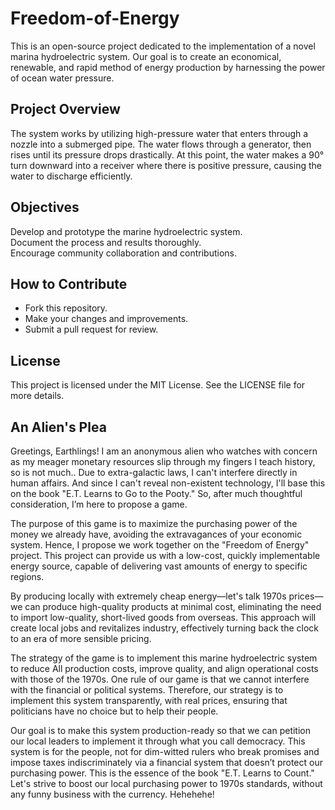 # Freedom-of-Energy
This is an open-source project dedicated to the implementation of a novel marina hydroelectric system. 
Our goal is to create an economical, renewable, and rapid method of energy production by harnessing the power of ocean water pressure.
## Project Overview                                                                                                          
The system works by utilizing high-pressure water that enters through a nozzle into a submerged pipe. The water flows through a generator, then rises until its pressure drops drastically. At this point, the water makes a 90° turn downward into a receiver where there is positive pressure, causing the water to discharge efficiently.
## Objectives                                                                                                                 
Develop and prototype the marine hydroelectric system.                                                                           
Document the process and results thoroughly.                                                                                     
Encourage community collaboration and contributions.
## How to Contribute                                                                                                            
- Fork this repository.
- Make your changes and improvements.
- Submit a pull request for review.
## License                                                                                                                       
This project is licensed under the MIT License. See the LICENSE file for more details.
## An Alien's Plea
Greetings, Earthlings! I am an anonymous alien who watches with concern as my meager monetary resources slip through my fingers I teach history, so is not much.. Due to extra-galactic laws, I can't interfere directly in human affairs. And since I can't reveal non-existent technology, I'll base this on the book "E.T. Learns to Go to the Pooty." So, after much thoughtful consideration, I’m here to propose a game.

The purpose of this game is to maximize the purchasing power of the money we already have, avoiding the extravagances of your economic system. Hence, I propose we work together on the "Freedom of Energy" project. This project can provide us with a low-cost, quickly implementable energy source, capable of delivering vast amounts of energy to specific regions.

By producing locally with extremely cheap energy—let's talk 1970s prices—we can produce high-quality products at minimal cost, eliminating the need to import low-quality, short-lived goods from overseas. This approach will create local jobs and revitalizes industry, effectively turning back the clock to an era of more sensible pricing.

The strategy of the game is to implement this marine hydroelectric system to reduce All production costs, improve quality, and align operational costs with those of the 1970s. One rule of our game is that we cannot interfere with the financial or political systems. Therefore, our strategy is to implement this system transparently, with real prices, ensuring that politicians have no choice but to help their people.

Our goal is to make this system production-ready so that we can petition our local leaders to implement it through what you call democracy. This system is for the people, not for dim-witted rulers who break promises and impose taxes indiscriminately via a financial system that doesn’t protect our purchasing power. This is the essence of the book "E.T. Learns to Count." Let's strive to boost our local purchasing power to 1970s standards, without any funny business with the currency. Hehehehe!
